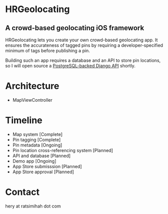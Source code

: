 HRGeolocating
=============

A crowd-based geolocating iOS framework
---------------------------------------

HRGeolocating lets you create your own crowd-based geolocating app. It ensures the accurateness of tagged pins by requiring a developer-specified minimum of tags before publishing a pin.  

Building such an app requires a database and an API to store pin locations, so I will open source a [PostgreSQL-backed Django API][1] shortly.

Architecture
============

* MapViewController

Timeline
========

* Map system [Complete]
* Pin tagging [Complete]
* Pin metadata [Ongoing]
* Pin location cross-referencing system [Planned]
* API and database [Planned]
* Demo app [Ongoing]
* App Store submisssion [Planned]
* App Store approval [Planned]

Contact
=======

hery at ratsimihah dot com

[1]: https://github.com/hery/NSBathroom
